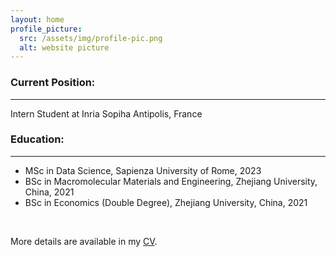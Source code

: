 ```yaml
---
layout: home
profile_picture:
  src: /assets/img/profile-pic.png
  alt: website picture
---
```


<h3 id="currant-position-">Current Position:</h3>
<hr>
<p>Intern Student at Inria Sopiha Antipolis, France</p>
<h3 id="education-">Education:</h3>
<hr>
<ul>
<li>MSc in  Data Science, Sapienza University of Rome, 2023</li>
<li>BSc in Macromolecular Materials and Engineering, Zhejiang University, China, 2021</li>
<li>BSc in Economics (Double Degree), Zhejiang University, China, 2021</li>
</ul>

<br />
<p>More details are available in my <a href="/assets/htmls/cvunavaliable
">CV</a>.</p>
